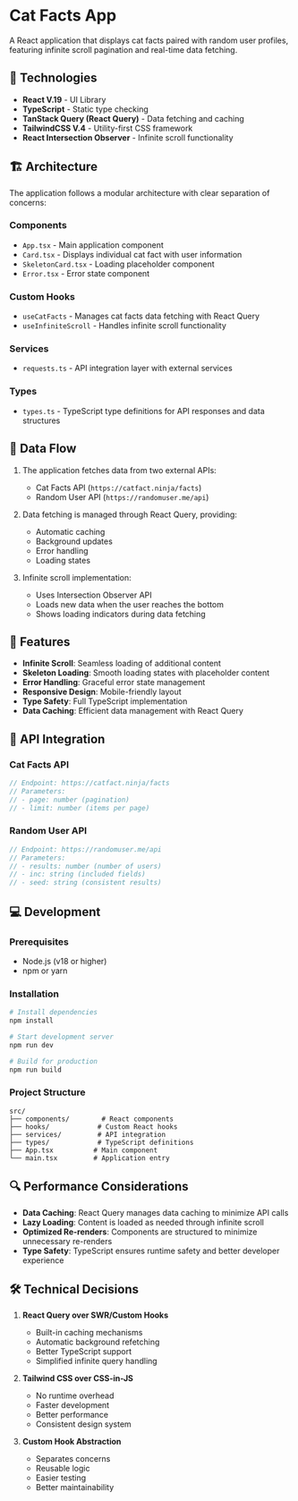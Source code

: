 # Cat Facts App

A React application that displays cat facts paired with random user profiles, featuring infinite scroll pagination and real-time data fetching.

## 🚀 Technologies

- **React V.19** - UI Library
- **TypeScript** - Static type checking
- **TanStack Query (React Query)** - Data fetching and caching
- **TailwindCSS V.4** - Utility-first CSS framework
- **React Intersection Observer** - Infinite scroll functionality

## 🏗️ Architecture

The application follows a modular architecture with clear separation of concerns:

### Components

- `App.tsx` - Main application component
- `Card.tsx` - Displays individual cat fact with user information
- `SkeletonCard.tsx` - Loading placeholder component
- `Error.tsx` - Error state component

### Custom Hooks

- `useCatFacts` - Manages cat facts data fetching with React Query
- `useInfiniteScroll` - Handles infinite scroll functionality

### Services

- `requests.ts` - API integration layer with external services

### Types

- `types.ts` - TypeScript type definitions for API responses and data structures

## 🔄 Data Flow

1. The application fetches data from two external APIs:

   - Cat Facts API (`https://catfact.ninja/facts`)
   - Random User API (`https://randomuser.me/api`)

2. Data fetching is managed through React Query, providing:

   - Automatic caching
   - Background updates
   - Error handling
   - Loading states

3. Infinite scroll implementation:
   - Uses Intersection Observer API
   - Loads new data when the user reaches the bottom
   - Shows loading indicators during data fetching

## 🎯 Features

- **Infinite Scroll**: Seamless loading of additional content
- **Skeleton Loading**: Smooth loading states with placeholder content
- **Error Handling**: Graceful error state management
- **Responsive Design**: Mobile-friendly layout
- **Type Safety**: Full TypeScript implementation
- **Data Caching**: Efficient data management with React Query

## 🔧 API Integration

### Cat Facts API

```typescript
// Endpoint: https://catfact.ninja/facts
// Parameters:
// - page: number (pagination)
// - limit: number (items per page)
```

### Random User API

```typescript
// Endpoint: https://randomuser.me/api
// Parameters:
// - results: number (number of users)
// - inc: string (included fields)
// - seed: string (consistent results)
```

## 💻 Development

### Prerequisites

- Node.js (v18 or higher)
- npm or yarn

### Installation

```bash
# Install dependencies
npm install

# Start development server
npm run dev

# Build for production
npm run build
```

### Project Structure

```
src/
├── components/        # React components
├── hooks/            # Custom React hooks
├── services/         # API integration
├── types/            # TypeScript definitions
├── App.tsx          # Main component
└── main.tsx         # Application entry
```

## 🔍 Performance Considerations

- **Data Caching**: React Query manages data caching to minimize API calls
- **Lazy Loading**: Content is loaded as needed through infinite scroll
- **Optimized Re-renders**: Components are structured to minimize unnecessary re-renders
- **Type Safety**: TypeScript ensures runtime safety and better developer experience

## 🛠️ Technical Decisions

1. **React Query over SWR/Custom Hooks**

   - Built-in caching mechanisms
   - Automatic background refetching
   - Better TypeScript support
   - Simplified infinite query handling

2. **Tailwind CSS over CSS-in-JS**

   - No runtime overhead
   - Faster development
   - Better performance
   - Consistent design system

3. **Custom Hook Abstraction**
   - Separates concerns
   - Reusable logic
   - Easier testing
   - Better maintainability
